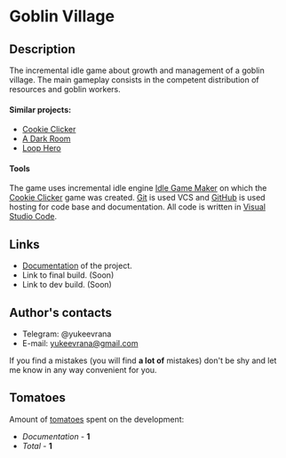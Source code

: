# Goblin Village
## Description
The incremental idle game about growth and management of a goblin village. The main gameplay consists in the competent distribution of resources and goblin workers. 

#### Similar projects:
* [Cookie Clicker](https://orteil.dashnet.org/cookieclicker/)
* [A Dark Room](https://adarkroom.doublespeakgames.com)
* [Loop Hero](https://store.steampowered.com/app/1282730/Loop_Hero/) 

#### Tools
The game uses incremental idle engine [Idle Game Maker](https://orteil.dashnet.org/igm/) on which the [Cookie Clicker](https://orteil.dashnet.org/cookieclicker/) game was created. [Git](https://git-scm.com) is used VCS and [GitHub](https://github.com) is used hosting for code base and documentation. All code is written in [Visual Studio Code](https://code.visualstudio.com).

## Links
* [Documentation](https://github.com/yukeevrana/goblinVillage/wiki) of the project.
* Link to final build. (Soon)
* Link to dev build. (Soon)

## Author's contacts
* Telegram: @yukeevrana
* E-mail: yukeevrana@gmail.com

If you find a mistakes (you will find **a lot of** mistakes) don't be shy and let me know in any way convenient for you.

## Tomatoes
Amount of [tomatoes](https://github.com/yukeevrana/goblinVillage/wiki/Tomatoes) spent on the development:
* *Documentation* - **1**
* *Total* - **1**
